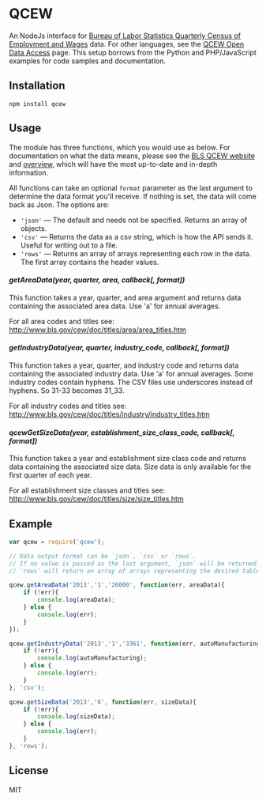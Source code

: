 QCEW
===

An NodeJs interface for [Bureau of Labor Statistics Quarterly Census of Employment and Wages](http://www.bls.gov/cew/home.htm) data. For other languages, see the [QCEW Open Data Access](http://www.bls.gov/cew/doc/access/data_access_examples.htm) page. This setup borrows from the Python and PHP/JavaScript examples for code samples and documentation.

## Installation

````
npm install qcew
````

## Usage

The module has three functions, which you would use as below. For documentation on what the data means, please see the [BLS QCEW website](http://www.bls.gov/cew/home.htm) and [overview](http://www.bls.gov/cew/cewover.htm), which will have the most up-to-date and in-depth information.

All functions can take an optional `format` parameter as the last argument to determine the data format you'll receive. If nothing is set, the data will come back as Json. The options are:

* `'json'` — The default and needs not be specified. Returns an array of objects. 
* `'csv'` — Returns the data as a csv string, which is how the API sends it. Useful for writing out to a file.
* `'rows'` — Returns an array of arrays representing each row in the data. The first array contains the header values.

#### *getAreaData(year, quarter, area, callback[, format])* 

This function takes a year, quarter, and area argument and returns data containing the associated area data. Use 'a' for annual averages. 

For all area codes and titles see: <http://www.bls.gov/cew/doc/titles/area/area_titles.htm>

#### *getIndustryData(year, quarter, industry_code, callback[, format])*

This function takes a year, quarter, and industry code and returns data containing the associated industry data. Use 'a' for annual averages. Some industry codes contain hyphens. The CSV files use underscores instead of hyphens. So 31-33 becomes 31_33. 

For all industry codes and titles see: <http://www.bls.gov/cew/doc/titles/industry/industry_titles.htm>

#### *qcewGetSizeData(year, establishment_size_class_code, callback[, format])*

This function takes a year and establishment size class code and returns data containing the associated size data. Size data is only available for the first quarter of each year.

For all establishment size classes and titles see: <http://www.bls.gov/cew/doc/titles/size/size_titles.htm>


## Example

````js
var qcew = require('qcew');

// Data output format can be `json`, `csv` or `rows`. 
// If no value is passed as the last argument, `json` will be returned.
// `rows` will return an array of arrays representing the desired table.

qcew.getAreaData('2013','1','26000', function(err, areaData){
	if (!err){
		console.log(areaData);
	} else {
		console.log(err);
	}
});

qcew.getIndustryData('2013','1','3361', function(err, autoManufacturing){
	if (!err){
		console.log(autoManufacturing);
	} else {
		console.log(err);
	}
}, 'csv');

qcew.getSizeData('2013','6', function(err, sizeData){
	if (!err){
		console.log(sizeData);
	} else {
		console.log(err);
	}
}, 'rows');
````

## License

MIT